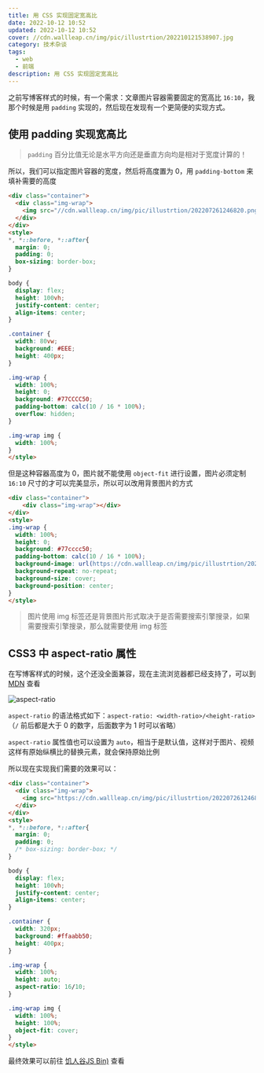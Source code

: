 ```yaml
---
title: 用 CSS 实现固定宽高比
date: 2022-10-12 10:52
updated: 2022-10-12 10:52
cover: //cdn.wallleap.cn/img/pic/illustrtion/202210121538907.jpg
category: 技术杂谈
tags:
  - web
  - 前端
description: 用 CSS 实现固定宽高比
---
```


之前写博客样式的时候，有一个需求：文章图片容器需要固定的宽高比 `16:10`，我那个时候是用 `padding` 实现的，然后现在发现有一个更简便的实现方式。

## 使用 padding 实现宽高比

> `padding` 百分比值无论是水平方向还是垂直方向均是相对于宽度计算的！

所以，我们可以指定图片容器的宽度，然后将高度置为 0，用 `padding-bottom` 来填补需要的高度

```html
<div class="container">
  <div class="img-wrap">
    <img src="//cdn.wallleap.cn/img/pic/illustrtion/202207261246820.png" alt="cover">
  </div>
</div>
<style>
*, *::before, *::after{
  margin: 0;
  padding: 0;
  box-sizing: border-box;
}

body {
  display: flex;
  height: 100vh;
  justify-content: center;
  align-items: center;
}

.container {
  width: 80vw;
  background: #EEE;
  height: 400px;
}

.img-wrap {
  width: 100%;
  height: 0;
  background: #77CCCC50;
  padding-bottom: calc(10 / 16 * 100%);
  overflow: hidden;
}

.img-wrap img {
  width: 100%;
}
</style>
```

但是这种容器高度为 0，图片就不能使用 `object-fit` 进行设置，图片必须定制 `16:10` 尺寸的才可以完美显示，所以可以改用背景图片的方式

```html
<div class="container">
    <div class="img-wrap"></div>
</div>
<style>
.img-wrap {
  width: 100%;
  height: 0;
  background: #77cccc50;
  padding-bottom: calc(10 / 16 * 100%);
  background-image: url(https://cdn.wallleap.cn/img/pic/illustrtion/202207261246820.png);
  background-repeat: no-repeat;
  background-size: cover;
  background-position: center;
}
</style>
```

> 图片使用 img 标签还是背景图片形式取决于是否需要搜索引擎搜录，如果需要搜索引擎搜录，那么就需要使用 img 标签

## CSS3 中 aspect-ratio 属性

在写博客样式的时候，这个还没全面兼容，现在主流浏览器都已经支持了，可以到 [MDN](https://developer.mozilla.org/zh-CN/docs/Web/CSS/aspect-ratio) 查看

![aspect-ratio](https://cdn.wallleap.cn/img/pic/illustrtion/202210121435513.png)

`aspect-ratio` 的语法格式如下：`aspect-ratio: <width-ratio>/<height-ratio>` （`/` 前后都是大于 0 的数字，后面数字为 1 时可以省略）

`aspect-ratio` 属性值也可以设置为 `auto`，相当于是默认值，这样对于图片、视频这样有原始纵横比的替换元素，就会保持原始比例

所以现在实现我们需要的效果可以：

```html
<div class="container">
  <div class="img-wrap">
    <img src="https://cdn.wallleap.cn/img/pic/illustrtion/202207261246820.png" alt="cover">
  </div>
</div>
<style>
*, *::before, *::after{
  margin: 0;
  padding: 0;
  /* box-sizing: border-box; */
}

body {
  display: flex;
  height: 100vh;
  justify-content: center;
  align-items: center;
}

.container {
  width: 320px;
  background: #ffaabb50;
  height: 400px;
}

.img-wrap {
  width: 100%;
  height: auto;
  aspect-ratio: 16/10;
}

.img-wrap img {
  width: 100%;
  height: 100%;
  object-fit: cover;
}
</style>
```

最终效果可以前往 [饥人谷JS Bin)](http://js.jirengu.com/reyoxazoku/1/edit?html,css,output) 查看

